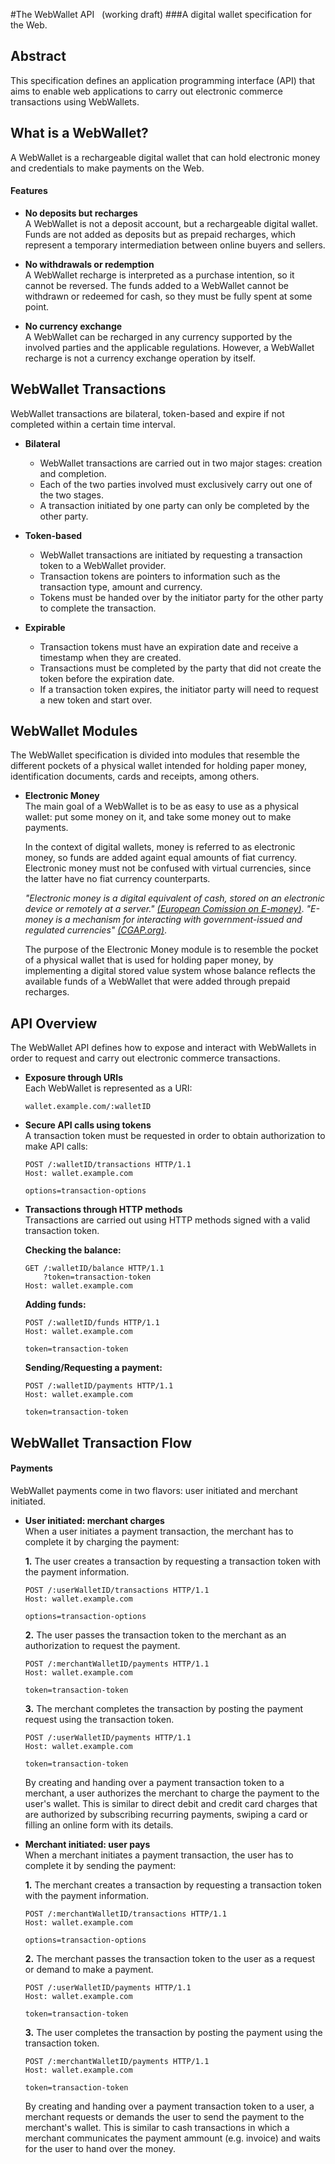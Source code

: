 #The WebWallet API <span>&nbsp;&nbsp;(working draft)</span>
###A digital wallet specification for the Web.

## Abstract
This specification defines an application programming interface (API) that aims to enable web applications to carry out electronic commerce transactions using WebWallets.

## What is a WebWallet?
A WebWallet is a rechargeable digital wallet that can hold electronic money and credentials to make payments on the Web.

#### Features
+ **No deposits but recharges**  
A WebWallet is not a deposit account, but a rechargeable digital wallet. Funds are not added as deposits but as prepaid recharges, which represent a temporary intermediation between online buyers and sellers.

+ **No withdrawals or redemption**  
A WebWallet recharge is interpreted as a purchase intention, so it cannot be reversed. The funds added to a WebWallet cannot be withdrawn or redeemed for cash, so they must be fully spent at some point.

+ **No currency exchange**  
A WebWallet can be recharged in any currency supported by the involved parties and the applicable regulations. However, a WebWallet recharge is not a currency exchange operation by itself.


## WebWallet Transactions
WebWallet transactions are bilateral, token-based and expire if not completed within a certain time interval.

+ **Bilateral**  
  - WebWallet transactions are carried out in two major stages: creation and completion.  
  - Each of the two parties involved must exclusively carry out one of the two stages.  
  - A transaction initiated by one party can only be completed by the other party.  

+ **Token-based**  
  - WebWallet transactions are initiated by requesting a transaction token to a WebWallet provider.  
  - Transaction tokens are pointers to information such as the transaction type, amount and currency.  
  - Tokens must be handed over by the initiator party for the other party to complete the transaction.  

+ **Expirable**  
  - Transaction tokens must have an expiration date and receive a timestamp when they are created.  
  - Transactions must be completed by the party that did not create the token before the expiration date.  
  - If a transaction token expires, the initiator party will need to request a new token and start over.  


## WebWallet Modules
The WebWallet specification is divided into modules that resemble the different pockets of a physical wallet intended for holding paper money, identification documents, cards and receipts, among others.

+ **Electronic Money**  
  The main goal of a WebWallet is to be as easy to use as a physical wallet: put some money on it, and take some money out to make payments.  

  In the context of digital wallets, money is referred to as electronic money, so funds are added againt equal amounts of fiat currency. Electronic money must not be confused with virtual currencies, since the latter have no fiat currency counterparts.  
  
  _"Electronic money is a digital equivalent of cash, stored on an electronic device or remotely at a server."_ [_(European Comission on E-money)_](http://ec.europa.eu/internal_market/payments/emoney/index_en.htm). _"E-money is a mechanism for interacting with government-issued and regulated currencies"_ [_(CGAP.org)_](http://www.cgap.org/news/bitcoin-vs-electronic-money-digital-different).

  The purpose of the Electronic Money module is to resemble the pocket of a physical wallet that is used for holding paper money, by implementing a digital stored value system whose balance reflects the available funds of a WebWallet that were added through prepaid recharges.


## API Overview
The WebWallet API defines how to expose and interact with WebWallets in order to request and carry out electronic commerce transactions.

+ **Exposure through URIs**  
Each WebWallet is represented as a URI:  

    ```
    wallet.example.com/:walletID
    ```

+ **Secure API calls using tokens**  
A transaction token must be requested in order to obtain authorization to make API calls:

    ```
    POST /:walletID/transactions HTTP/1.1
    Host: wallet.example.com
    
    options=transaction-options
    ```

+ **Transactions through HTTP methods**  
Transactions are carried out using HTTP methods signed with a valid transaction token.

    **Checking the balance:**
    ```
    GET /:walletID/balance HTTP/1.1
        ?token=transaction-token
    Host: wallet.example.com
    ```

    **Adding funds:**
    ```
    POST /:walletID/funds HTTP/1.1
    Host: wallet.example.com
    
    token=transaction-token
    ```
    
    **Sending/Requesting a payment:**
    ```
    POST /:walletID/payments HTTP/1.1
    Host: wallet.example.com
    
    token=transaction-token
    ```

## WebWallet Transaction Flow

#### Payments
WebWallet payments come in two flavors: user initiated and merchant initiated.

+ **User initiated: merchant charges**  
  When a user initiates a payment transaction, the merchant has to complete it by charging the payment:  

  **1.** The user creates a transaction by requesting a transaction token with the payment information.  
    ```
    POST /:userWalletID/transactions HTTP/1.1
    Host: wallet.example.com
    
    options=transaction-options
    ```  
  **2.** The user passes the transaction token to the merchant as an authorization to request the payment.  
    ```
    POST /:merchantWalletID/payments HTTP/1.1
    Host: wallet.example.com
    
    token=transaction-token
    ```  
  **3.** The merchant completes the transaction by posting the payment request using the transaction token.  
    ```
    POST /:userWalletID/payments HTTP/1.1
    Host: wallet.example.com
    
    token=transaction-token
    ```  
  
  By creating and handing over a payment transaction token to a merchant, a user authorizes the merchant to charge the payment to the user's wallet. This is similar to direct debit and credit card charges that are authorized by subscribing recurring payments, swiping a card or filling an online form with its details.

+ **Merchant initiated: user pays**  
  When a merchant initiates a payment transaction, the user has to complete it by sending the payment:  

  **1.** The merchant creates a transaction by requesting a transaction token with the payment information.  
    ```
    POST /:merchantWalletID/transactions HTTP/1.1
    Host: wallet.example.com
    
    options=transaction-options
    ```  
  **2.** The merchant passes the transaction token to the user as a request or demand to make a payment.  
    ```
    POST /:userWalletID/payments HTTP/1.1
    Host: wallet.example.com
    
    token=transaction-token
    ```  
  **3.** The user completes the transaction by posting the payment using the transaction token.  
    ```
    POST /:merchantWalletID/payments HTTP/1.1
    Host: wallet.example.com
    
    token=transaction-token
    ```  

  By creating and handing over a payment transaction token to a user, a merchant requests or demands the user to send the payment to the merchant's wallet. This is similar to cash transactions in which a merchant communicates the payment ammount (e.g. invoice) and waits for the user to hand over the money.
